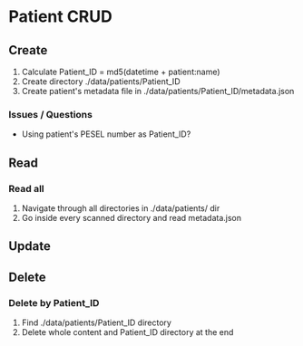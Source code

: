 # Patient CRUD

## Create

1. Calculate Patient_ID = md5(datetime + patient:name)
2. Create directory ./data/patients/Patient_ID
3. Create patient's metadata file in ./data/patients/Patient_ID/metadata.json

### Issues / Questions

* Using patient's PESEL number as Patient_ID?


## Read

### Read all

1. Navigate through all directories in ./data/patients/ dir
2. Go inside every scanned directory and read metadata.json

## Update

## Delete

### Delete by Patient_ID

1. Find ./data/patients/Patient_ID directory
2. Delete whole content and Patient_ID directory at the end